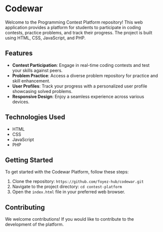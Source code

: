 # Codewar

Welcome to the Programming Contest Platform repository! This web application provides a platform for students to participate in coding contests, practice problems, and track their progress. The project is built using HTML, CSS, JavaScript, and PHP.

## Features

- **Contest Participation**: Engage in real-time coding contests and test your skills against peers.
- **Problem Practice**: Access a diverse problem repository for practice and skill enhancement.
- **User Profiles**: Track your progress with a personalized user profile showcasing solved problems.
- **Responsive Design**: Enjoy a seamless experience across various devices.

## Technologies Used

- HTML
- CSS
- JavaScript
- PHP

## Getting Started

To get started with the Codewar Platform, follow these steps:

1. Clone the repository: `https://github.com/foyez-hub/codewar.git`
2. Navigate to the project directory: `cd contest-platform`
3. Open the `index.html` file in your preferred web browser.

## Contributing

We welcome contributions! If you would like to contribute to the development of the platform.






